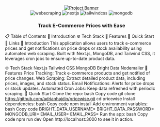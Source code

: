 <div align="center"> <br /> <a href="https://youtu.be/lh9XVGv6BHs?si=BquPyhI_o2f8jHqV" target="_blank"> <img src="https://github.com/adrianhajdin/pricewise/assets/151519281/315377f2-0307-4ac2-87e0-55e053ca094b" alt="Project Banner"> </a> <br /> <div> <img src="https://img.shields.io/badge/-Web_Scraping-black?style=for-the-badge&logoColor=white&color=FF0000" alt="webscraping" /> <img src="https://img.shields.io/badge/-Next_JS-black?style=for-the-badge&logoColor=white&logo=nextdotjs&color=000000" alt="nextjs" /> <img src="https://img.shields.io/badge/-Tailwind_CSS-black?style=for-the-badge&logoColor=white&logo=tailwindcss&color=06B6D4" alt="tailwindcss" /> <img src="https://img.shields.io/badge/-MongoDB-black?style=for-the-badge&logoColor=white&logo=mongodb&color=47A248" alt="mongodb" /> </div> <h3 align="center">Track E-Commerce Prices with Ease</h3> </div>
📋 Table of Contents
🤖 Introduction
⚙️ Tech Stack
🔋 Features
🤸 Quick Start
🔗 Links
🤖 Introduction
This application allows users to track e-commerce prices and get notifications on price drops or stock availability using automated web scraping. Built with Next.js, MongoDB, and Tailwind CSS, it leverages cron jobs to ensure up-to-date product data.

⚙️ Tech Stack
Next.js
Tailwind CSS
MongoDB
Bright Data
Nodemailer
🔋 Features
Price Tracking: Track e-commerce products and get notified of price changes.
Web Scraping: Extract detailed product data, including prices, images, and stock status.
Email Notifications: Alerts for price drops or stock updates.
Automated Cron Jobs: Keep data refreshed with periodic scraping.
🤸 Quick Start
Clone the repo:
bash
Copy code
git clone https://github.com/adrianhajdin/pricewise.git
cd pricewise
Install dependencies:
bash
Copy code
npm install
Add environment variables:
bash
Copy code
BRIGHT_DATA_USERNAME=
BRIGHT_DATA_PASSWORD=
MONGODB_URI=
EMAIL_USER=
EMAIL_PASS=
Run the app:
bash
Copy code
npm run dev
Open http://localhost:3000 to see it in action.
